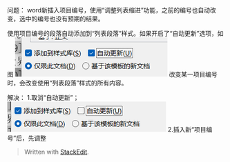 问题：
  word新插入项目编号，使用“调整列表缩进”功能，之前的编号也自动改变，选中的编号也没有预期的结果。

使用项目编号的段落自动添加到“列表段落”样式。如果开启了“自动更新”选项，如图
![](https://raw.githubusercontent.com/jusdfo/Blog-Pic/master/2024/20240110-20240110104050-28d7730b2515e23cdaeec8ea0cd0d0eb-fbe0.png)
改变某一项目编号时，会改变使用“列表段落”样式的所有内容。

解决：
1.取消“自动更新”；
![](https://raw.githubusercontent.com/jusdfo/Blog-Pic/master/2024/20240110-20240110104209-db2a032924b53a0d629cd4aa3b20e7da-4fe7.png)
2.插入新“项目编号”后，先调整


> Written with [StackEdit](https://stackedit.io/).
<!--stackedit_data:
eyJwcm9wZXJ0aWVzIjoiZXh0ZW5zaW9uczogLm1kXG4iLCJoaX
N0b3J5IjpbNDgyNDYxODAxXX0=
-->